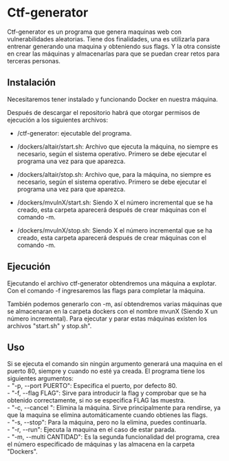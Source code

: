 # Ctf-generator

Ctf-generator es un programa que genera maquinas web con vulnerabilidades aleatorias. Tiene dos finalidades, una es utilizarla para entrenar generando una maquina y obteniendo sus flags. Y la otra consiste en crear las máquinas y almacenarlas para que se puedan crear retos para terceras personas.

## Instalación

Necesitaremos tener instalado y funcionando Docker en nuestra máquina.

Después de descargar el repositorio habrá que otorgar permisos de ejecución a los siguientes archivos:

- /ctf-generator: ejecutable del programa.

- /dockers/altair/start.sh: Archivo que ejecuta la máquina, no siempre es necesario, según el sistema operativo. Primero se debe ejecutar el programa una vez para que aparezca.

- /dockers/altair/stop.sh: Archivo que, para la máquina, no siempre es necesario, según el sistema operativo. Primero se debe ejecutar el programa una vez para que aparezca.

- /dockers/mvulnX/start.sh: Siendo X el número incremental que se ha creado, esta carpeta aparecerá después de crear máquinas con el comando -m.

- /dockers/mvulnX/stop.sh: Siendo X el número incremental que se ha creado, esta carpeta aparecerá después de crear máquinas con el comando -m.

## Ejecución

Ejecutando el archivo ctf-generator obtendremos una máquina a explotar. Con el comando -f ingresaremos las flags para completar la máquina.

También podemos generarlo con -m, así obtendremos varias máquinas que se almacenaran en la carpeta dockers con el nombre mvunX (Siendo X un número incremental). Para ejecutar y parar estas máquinas existen los archivos "start.sh" y stop.sh".

## Uso

Si se ejecuta el comando sin ningún argumento generará una maquina en el puerto 80, siempre y cuando no esté ya creada. El programa tiene los siguientes argumentos:  
    - "-p, --port PUERTO": Especifica el puerto, por defecto 80.  
    - "-f,   --flag FLAG": Sirve para introducir la flag y comprobar que se ha obtenido correctamente, si no se especifica FLAG las muestra.  
    - "-c, --cancel ": Elimina la máquina. Sirve principalmente para rendirse, ya que la maquina se elimina automáticamente cuando obtienes las flags.  
    - "-s, --stop": Para la máquina, pero no la elimina, puedes continuarla.  
    - "-r, --run": Ejecuta la maquina en el caso de estar parada.  
    - "-m, --multi CANTIDAD": Es la segunda funcionalidad del programa, crea el número especificado de máquinas y las almacena en la carpeta "Dockers".  
